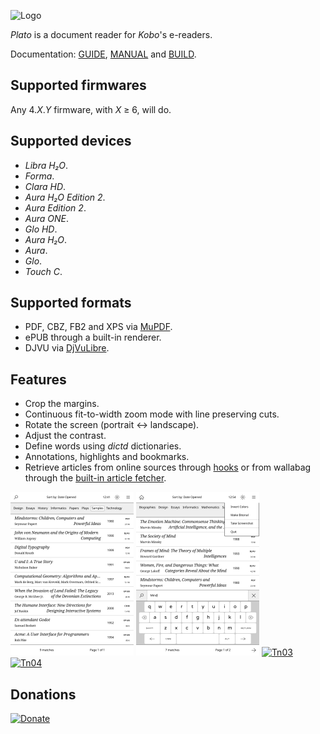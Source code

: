 ![Logo](artworks/plato-logo.svg)

*Plato* is a document reader for *Kobo*'s e-readers.

Documentation: [GUIDE](doc/GUIDE.md), [MANUAL](doc/MANUAL.md) and [BUILD](doc/BUILD.md).

## Supported firmwares

Any 4.*X*.*Y* firmware, with *X* ≥ 6, will do.

## Supported devices

- *Libra H₂O*.
- *Forma*.
- *Clara HD*.
- *Aura H₂O Edition 2*.
- *Aura Edition 2*.
- *Aura ONE*.
- *Glo HD*.
- *Aura H₂O*.
- *Aura*.
- *Glo*.
- *Touch C*.

## Supported formats

- PDF, CBZ, FB2 and XPS via [MuPDF](https://mupdf.com/index.html).
- ePUB through a built-in renderer.
- DJVU via [DjVuLibre](http://djvu.sourceforge.net/index.html).

## Features

- Crop the margins.
- Continuous fit-to-width zoom mode with line preserving cuts.
- Rotate the screen (portrait ↔ landscape).
- Adjust the contrast.
- Define words using *dictd* dictionaries.
- Annotations, highlights and bookmarks.
- Retrieve articles from online sources through [hooks](doc/HOOKS.md) or from wallabag through the [built-in article fetcher](doc/ARTICLEFETCHER.md).

[![Tn01](artworks/thumbnail01.png)](artworks/screenshot01.png) [![Tn02](artworks/thumbnail02.png)](artworks/screenshot02.png) [![Tn03](artworks/thumbnail03.png)](artworks/screenshot03.png) [![Tn04](artworks/thumbnail04.png)](artworks/screenshot04.png)

## Donations

[![Donate](https://img.shields.io/badge/Donate-PayPal-green.svg)](https://www.paypal.com/cgi-bin/webscr?cmd=_s-xclick&hosted_button_id=KNAR2VKYRYUV6)
